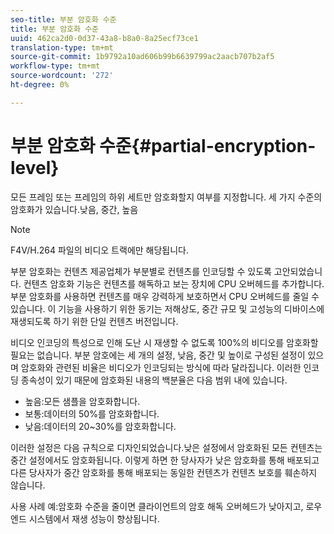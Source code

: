 ```yaml
---
seo-title: 부분 암호화 수준
title: 부분 암호화 수준
uuid: 462ca2d0-0d37-43a8-b8a0-8a25ecf73ce1
translation-type: tm+mt
source-git-commit: 1b9792a10ad606b99b6639799ac2aacb707b2af5
workflow-type: tm+mt
source-wordcount: '272'
ht-degree: 0%

---
```



# 부분 암호화 수준{#partial-encryption-level}

모든 프레임 또는 프레임의 하위 세트만 암호화할지 여부를 지정합니다. 세 가지 수준의 암호화가 있습니다.낮음, 중간, 높음

>[!NOTE]
>
>F4V/H.264 파일의 비디오 트랙에만 해당됩니다.

부분 암호화는 컨텐츠 제공업체가 부분별로 컨텐츠를 인코딩할 수 있도록 고안되었습니다. 컨텐츠 암호화 기능은 컨텐츠를 해독하고 보는 장치에 CPU 오버헤드를 추가합니다. 부분 암호화를 사용하면 컨텐츠를 매우 강력하게 보호하면서 CPU 오버헤드를 줄일 수 있습니다. 이 기능을 사용하기 위한 동기는 저해상도, 중간 규모 및 고성능의 디바이스에 재생되도록 하기 위한 단일 컨텐츠 버전입니다.

비디오 인코딩의 특성으로 인해 도난 시 재생할 수 없도록 100%의 비디오를 암호화할 필요는 없습니다. 부분 암호에는 세 개의 설정, 낮음, 중간 및 높이로 구성된 설정이 있으며 암호화와 관련된 비율은 비디오가 인코딩되는 방식에 따라 달라집니다. 이러한 인코딩 종속성이 있기 때문에 암호화된 내용의 백분율은 다음 범위 내에 있습니다.

* 높음:모든 샘플을 암호화합니다.
* 보통:데이터의 50%를 암호화합니다.
* 낮음:데이터의 20~30%를 암호화합니다.

이러한 설정은 다음 규칙으로 디자인되었습니다.낮은 설정에서 암호화된 모든 컨텐츠는 중간 설정에서도 암호화됩니다. 이렇게 하면 한 당사자가 낮은 암호화를 통해 배포되고 다른 당사자가 중간 암호화를 통해 배포되는 동일한 컨텐츠가 컨텐츠 보호를 훼손하지 않습니다.

사용 사례 예:암호화 수준을 줄이면 클라이언트의 암호 해독 오버헤드가 낮아지고, 로우 엔드 시스템에서 재생 성능이 향상됩니다.
